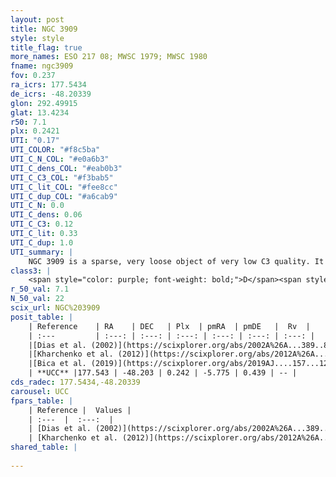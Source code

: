 ```yaml
---
layout: post
title: NGC 3909
style: style
title_flag: true
more_names: ESO 217 08; MWSC 1979; MWSC 1980
fname: ngc3909
fov: 0.237
ra_icrs: 177.5434
de_icrs: -48.20339
glon: 292.49915
glat: 13.4234
r50: 7.1
plx: 0.2421
UTI: "0.17"
UTI_COLOR: "#f8c5ba"
UTI_C_N_COL: "#e0a6b3"
UTI_C_dens_COL: "#eab0b3"
UTI_C_C3_COL: "#f3bab5"
UTI_C_lit_COL: "#fee8cc"
UTI_C_dup_COL: "#a6cab9"
UTI_C_N: 0.0
UTI_C_dens: 0.06
UTI_C_C3: 0.12
UTI_C_lit: 0.33
UTI_C_dup: 1.0
UTI_summary: |
    NGC 3909 is a sparse, very loose object of very low C3 quality. It is poorly studied in the literature, with no articles listed in the last 6 years.<br><br><span style="color: #99180f; font-weight: bold;">Warning: </span>contains less than 25 stars with <i>P>0.5</i> estimated.
class3: |
    <span style="color: purple; font-weight: bold;">D</span><span style="color: red; font-weight: bold;">C</span>
r_50_val: 7.1
N_50_val: 22
scix_url: NGC%203909
posit_table: |
    | Reference    | RA    | DEC   | Plx  | pmRA  | pmDE   |  Rv  |
    | :---         | :---: | :---: | :---: | :---: | :---: | :---: |
    |[Dias et al. (2002)](https://scixplorer.org/abs/2002A%26A...389..871D) | 177.454 | -48.252 | -- | -9.9 | 1.45 | -- |
    |[Kharchenko et al. (2012)](https://scixplorer.org/abs/2012A%26A...543A.156K) | 177.525 | -48.21 | -- | -8.0 | 3.92 | -- |
    |[Bica et al. (2019)](https://scixplorer.org/abs/2019AJ....157...12B) | 177.521 | -48.245 | -- | -- | -- | -- |
    | **UCC** |177.543 | -48.203 | 0.242 | -5.775 | 0.439 | -- | 
cds_radec: 177.5434,-48.20339
carousel: UCC
fpars_table: |
    | Reference |  Values |
    | :---  |  :---:  |
    | [Dias et al. (2002)](https://scixplorer.org/abs/2002A%26A...389..871D) | `E(B-V)=0.13, Dist=1100.0, Age=9.3` |
    | [Kharchenko et al. (2012)](https://scixplorer.org/abs/2012A%26A...543A.156K) | `e_bv=0.104, distance=1792, log_age=9.515` |
shared_table: |
    
---
```


